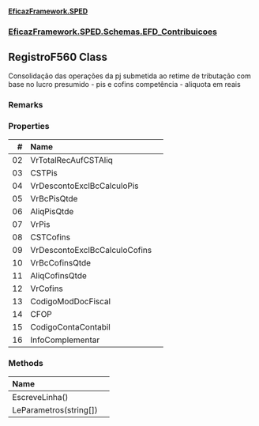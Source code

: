 #### [EficazFramework.SPED](EficazFrameworkSPED.md 'EficazFramework SPED')
### [EficazFramework.SPED.Schemas.EFD_Contribuicoes](EficazFramework.SPED.Schemas.EFD_Contribuicoes.md 'EficazFramework.SPED.Schemas.EFD_Contribuicoes')

## RegistroF560 Class

Consolidação das operações da pj submetida ao retime de tributação com base no lucro presumido - pis e cofins competência - aliquota em reais

### Remarks
### Properties

| # | Name | |
| ---: | :--- | :--- |
| 02 | VrTotalRecAufCSTAliq |  |
| 03 | CSTPis |  |
| 04 | VrDescontoExclBcCalculoPis |  |
| 05 | VrBcPisQtde |  |
| 06 | AliqPisQtde |  |
| 07 | VrPis |  |
| 08 | CSTCofins |  |
| 09 | VrDescontoExclBcCalculoCofins |  |
| 10 | VrBcCofinsQtde |  |
| 11 | AliqCofinsQtde |  |
| 12 | VrCofins |  |
| 13 | CodigoModDocFiscal |  |
| 14 | CFOP |  |
| 15 | CodigoContaContabil |  |
| 16 | InfoComplementar |  |
### Methods

| Name | |
| :--- | :--- |
| EscreveLinha() |  |
| LeParametros(string[]) |  |
